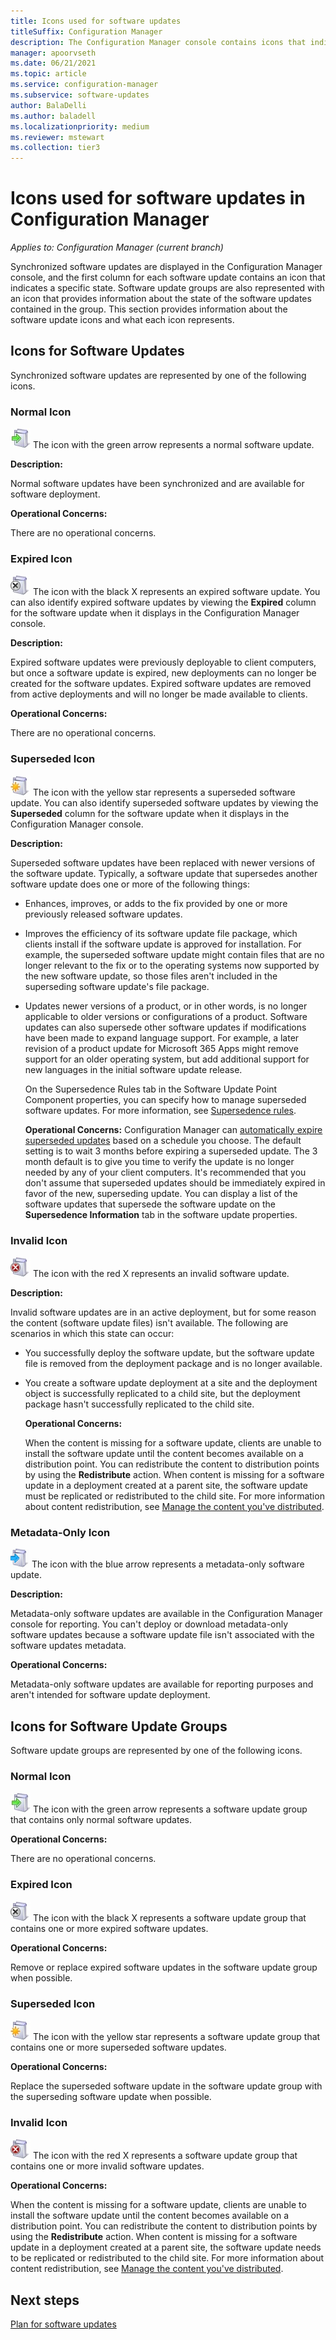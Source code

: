```yaml
---
title: Icons used for software updates
titleSuffix: Configuration Manager
description: The Configuration Manager console contains icons that indicate a state for the synchronized update or software update group.
manager: apoorvseth
ms.date: 06/21/2021
ms.topic: article
ms.service: configuration-manager
ms.subservice: software-updates
author: BalaDelli
ms.author: baladell
ms.localizationpriority: medium
ms.reviewer: mstewart
ms.collection: tier3
---
```

# Icons used for software updates in Configuration Manager

*Applies to: Configuration Manager (current branch)*

Synchronized software updates are displayed in the Configuration Manager console, and the first column for each software update contains an icon that indicates a specific state. Software update groups are also represented with an icon that provides information about the state of the software updates contained in the group. This section provides information about the software update icons and what each icon represents.

## Icons for Software Updates
 Synchronized software updates are represented by one of the following icons.

### Normal Icon
 ![Normal icon](../media/Normal.jpg) The icon with the green arrow represents a normal software update.

 **Description:**

 Normal software updates have been synchronized and are available for software deployment.

 **Operational Concerns:**

 There are no operational concerns.

### Expired Icon
 ![Expired icon](../media/Expired.jpg) The icon with the black X represents an expired software update. You can also identify expired software updates by viewing the **Expired** column for the software update when it displays in the Configuration Manager console.

 **Description:**

 Expired software updates were previously deployable to client computers, but once a software update is expired, new deployments can no longer be created for the software updates. Expired software updates are removed from active deployments and will no longer be made available to clients.

 **Operational Concerns:**

 There are no operational concerns.

### Superseded Icon
 ![Superseded icon](../media/Superseded.jpg) The icon with the yellow star represents a superseded software update. You can also identify superseded software updates by viewing the **Superseded** column for the software update when it displays in the Configuration Manager console.

 **Description:**

 Superseded software updates have been replaced with newer versions of the software update. Typically, a software update that supersedes another software update does one or more of the following things:

- Enhances, improves, or adds to the fix provided by one or more previously released software updates.

- Improves the efficiency of its software update file package, which clients install if the software update is approved for installation. For example, the superseded software update might contain files that are no longer relevant to the fix or to the operating systems now supported by the new software update, so those files aren't included in the superseding software update's file package.

- Updates newer versions of a product, or in other words, is no longer applicable to older versions or configurations of a product. Software updates can also supersede other software updates if modifications have been made to expand language support. For example, a later revision of a product update for Microsoft 365 Apps might remove support for an older operating system, but add additional support for new languages in the initial software update release.

  On the Supersedence Rules tab in the Software Update Point Component properties, you can specify how to manage superseded software updates. For more information, see [Supersedence rules](../plan-design/plan-for-software-updates.md#BKMK_SupersedenceRules).

  **Operational Concerns:**
   Configuration Manager can [automatically expire superseded updates](../get-started/install-a-software-update-point.md#supersedence-rules) based on a schedule you choose. The default setting is to wait 3 months before expiring a superseded update. The 3 month default is to give you time to verify the update is no longer needed by any of your client computers. It's recommended that you don't assume that superseded updates should be immediately expired in favor of the new, superseding update. You can display a list of the software updates that supersede the software update on the **Supersedence Information** tab in the software update properties.

### Invalid Icon
 ![Invalid icon](../media/Invalid.jpg) The icon with the red X represents an invalid software update.

 **Description:**

 Invalid software updates are in an active deployment, but for some reason the content (software update files) isn't available. The following are scenarios in which this state can occur:

- You successfully deploy the software update, but the software update file is removed from the deployment package and is no longer available.

- You create a software update deployment at a site and the deployment object is successfully replicated to a child site, but the deployment package hasn't successfully replicated to the child site.

  **Operational Concerns:**

  When the content is missing for a software update, clients are unable to install the software update until the content becomes available on a distribution point. You can redistribute the content to distribution points by using the **Redistribute** action. When content is missing for a software update in a deployment created at a parent site, the software update must be replicated or redistributed to the child site. For more information about content redistribution, see [Manage the content you've distributed](../../core/servers/deploy/configure/deploy-and-manage-content.md#bkmk_manage).

### Metadata-Only Icon
 ![Metadata-only icon](../media/MetadataOnly.png) The icon with the blue arrow represents a metadata-only software update.

 **Description:**

 Metadata-only software updates are available in the Configuration Manager console for reporting. You can't deploy or download metadata-only software updates because a software update file isn't associated with the software updates metadata.

 **Operational Concerns:**

 Metadata-only software updates are available for reporting purposes and aren't intended for software update deployment.

## Icons for Software Update Groups
 Software update groups are represented by one of the following icons.

### Normal Icon
 ![Software Update Groups - Normal icon](../media/Normal.jpg) The icon with the green arrow represents a software update group that contains only normal software updates.

 **Operational Concerns:**

 There are no operational concerns.

### Expired Icon
 ![Software Update Groups - Expired icon](../media/Expired.jpg) The icon with the black X represents a software update group that contains one or more expired software updates.

 **Operational Concerns:**

 Remove or replace expired software updates in the software update group when possible.

### Superseded Icon
 ![Software Update Groups - Superseded icon](../media/Superseded.jpg) The icon with the yellow star represents a software update group that contains one or more superseded software updates.

 **Operational Concerns:**

 Replace the superseded software update in the software update group with the superseding software update when possible.

### Invalid Icon
 ![Software Update Groups - Invalid icon](../media/Invalid.jpg) The icon with the red X represents a software update group that contains one or more invalid software updates.

 **Operational Concerns:**

 When the content is missing for a software update, clients are unable to install the software update until the content becomes available on a distribution point. You can redistribute the content to distribution points by using the **Redistribute** action. When content is missing for a software update in a deployment created at a parent site, the software update needs to be replicated or redistributed to the child site. For more information about content redistribution, see [Manage the content you've distributed](../../core/servers/deploy/configure/deploy-and-manage-content.md#bkmk_manage).


## Next steps

[Plan for software updates](../plan-design/plan-for-software-updates.md)